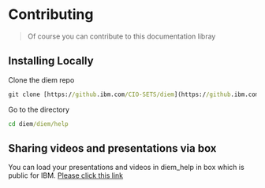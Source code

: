# Contributing

> Of course you can contribute to this documentation libray

## Installing Locally

Clone the diem repo

```cmd
git clone [https://github.ibm.com/CIO-SETS/diem](https://github.ibm.com/CIO-SETS/diem)
```

Go to the directory

```cmd
cd diem/diem/help
```

## Sharing videos and presentations via box

You can load your presentations and videos in diem_help in box which is public for IBM. [Please click this link](https://ibm.box.com/s/24vqe7fupyyqnz43pmdfkmy7bs1oc0xg)
